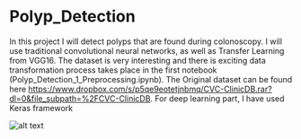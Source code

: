 # Polyp_Detection

In this project I will detect polyps that are found during colonoscopy. I will use traditional convolutional neural networks, as well as Transfer Learning from VGG16. The dataset is very interesting and there is exciting data transformation process takes place in the first notebook (Polyp_Detection_1_Preprocessing.ipynb).
The Original dataset can be found here https://www.dropbox.com/s/p5qe9eotetjnbmq/CVC-ClinicDB.rar?dl=0&file_subpath=%2FCVC-ClinicDB. 
For deep learning part, I have used Keras framework

![alt text](http://https://drive.google.com/file/d/1rYK3yJ6pZgj3Q62IL8R2VmFbvg0CrSDG/view?usp=sharing)
